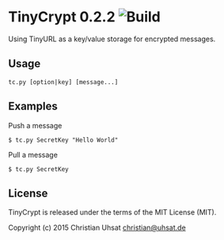 # TinyCrypt 0.2.2 ![Build](https://travis-ci.org/cuhsat/tinycrypt.svg)
Using TinyURL as a key/value storage for encrypted messages.

## Usage
```
tc.py [option|key] [message...]
```

## Examples
Push a message
```
$ tc.py SecretKey "Hello World"
```
Pull a message
```
$ tc.py SecretKey
```

## License
TinyCrypt is released under the terms of the MIT License (MIT).

Copyright (c) 2015 Christian Uhsat <christian@uhsat.de>

